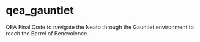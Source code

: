 # qea_gauntlet
QEA Final
Code to navigate the Neato through the Gauntlet environment to reach the Barrel of Benevolence.
